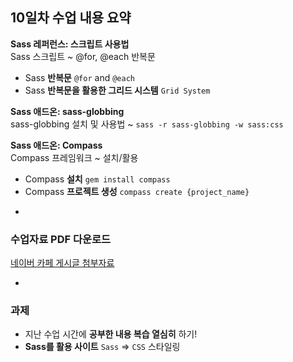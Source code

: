 ## 10일차 수업 내용 요약
__Sass 레퍼런스: 스크립트 사용법__<br>
Sass 스크립트 ~ @for, @each 반복문

- Sass __반복문__ `@for` and `@each`
- Sass __반복문을 활용한 그리드 시스템__ `Grid System`

__Sass 애드온: sass-globbing__<br>
sass-globbing 설치 및 사용법 ~ `sass -r sass-globbing -w sass:css`

__Sass 애드온: Compass__<br>
Compass 프레임워크 ~ 설치/활용

- Compass __설치__ `gem install compass`
- Compass __프로젝트 생성__ `compass create {project_name}`

<!-- __Jade 레퍼런스: 사용법__<br>
Jade ~ 설치/활용

- Node.js & NPM __환경 설정__ `Install Node.js`
- Jade __Jade 컴파일 명령__ `jade -w -P index.jade` -->

-

### 수업자료 PDF 다운로드
[네이버 카페 게시글 첨부자료](http://cafe.naver.com/webstandardproject/3988)

-

### 과제
- 지난 수업 시간에 __공부한 내용 복습 열심히__ 하기!
- __Sass를 활용 사이트__ `Sass` ⇒ `CSS` 스타일링